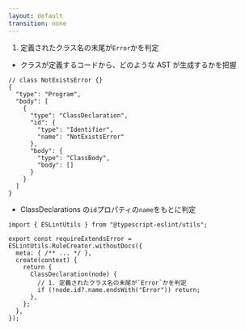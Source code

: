 ```yaml
---
layout: default
transition: none
---
```


<style scoped>
.slidev-vclick-hidden {
  display: none;
}
</style>

<div class="_bullet">

1. 定義されたクラス名の末尾が`Error`かを判定

<div v-click.hide="2">

* クラスが定義するコードから、どのような AST が生成するかを把握

</div>

<div class="small-code-json" v-click.hide="2">

```json{*|9}
// class NotExistsError {}
{
  "type": "Program",
  "body": [
    {
      "type": "ClassDeclaration",
      "id": {
        "type": "Identifier",
        "name": "NotExistsError"
      },
      "body": {
        "type": "ClassBody",
        "body": []
      }
    }
  ]
}
```

</div>

</div>

<div v-click="2" class="_bullet">

* ClassDeclarations の`id`プロパティの`name`をもとに判定

```ts{*|*|7|*}
import { ESLintUtils } from "@typescript-eslint/utils";

export const requireExtendsError = ESLintUtils.RuleCreator.withoutDocs({
  meta: { /** ... */ },
  create(context) {
    return {
      ClassDeclaration(node) {
        // 1. 定義されたクラス名の末尾が`Error`かを判定
        if (!node.id?.name.endsWith("Error")) return;
      },
    };
  },
});
```

</div>

<!-- 
表示されているものは AST をかなり単純化したものですが、ClassDeclaration の id プロパティの name に、  
[click] クラス名が格納されていることがわかります。  

そのため、クラス名の末尾が Error になっているかを判断するコードをこのように実装します

[click] 今回定義するルールは、Class 定義のノードに対する操作を行いたいので、

[click]  create メソッドの return に ClassDeclaration を指定しています。  
これにより、eslint が  ClassDeclaration  のノードを探索する際に、記述した処理が実行されます。

[click] そして、先ほど見たASTの内容をもとに、ClassDeclaration の id プロパティの name の末尾が Error であるかを判定しています

ここまでで、定義されたクラス名の末尾が Error かを判定する実装が完了しましたので、
-->